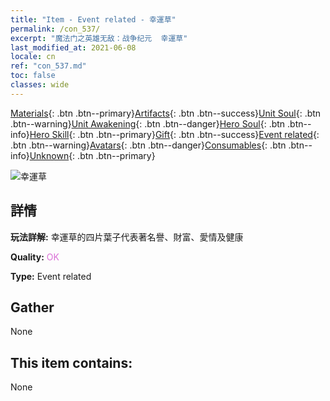 ```yaml
---
title: "Item - Event related - 幸運草"
permalink: /con_537/
excerpt: "魔法门之英雄无敌：战争纪元  幸運草"
last_modified_at: 2021-06-08
locale: cn
ref: "con_537.md"
toc: false
classes: wide
---
```

 [Materials](/ItemsCN/){: .btn .btn--primary}[Artifacts](/ItemsCN/Artifacts/){: .btn .btn--success}[Unit Soul](/ItemsCN/UnitSoul/){: .btn .btn--warning}[Unit Awakening](/ItemsCN/UnitAwakening/){: .btn .btn--danger}[Hero Soul](/ItemsCN/HeroSoul/){: .btn .btn--info}[Hero Skill](/ItemsCN/HeroSkill/){: .btn .btn--primary}[Gift](/ItemsCN/Gift/){: .btn .btn--success}[Event related](/ItemsCN/Events/){: .btn .btn--warning}[Avatars](/ItemsCN/Avatars/){: .btn .btn--danger}[Consumables](/ItemsCN/Consumables/){: .btn .btn--info}[Unknown](/ItemsCN/Unknown/){: .btn .btn--primary}

 ![幸運草](/images/t/i_10023.png)

## 詳情
 **玩法詳解:** 幸運草的四片葉子代表著名譽、財富、愛情及健康

 **Quality:** <span style="color: #DA70D6">OK</span>

 **Type:** Event related

## Gather

  None

## This item contains:

  None

